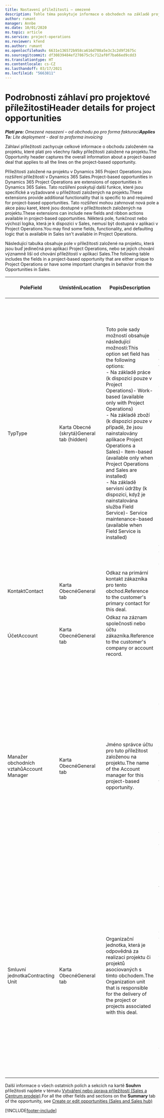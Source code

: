 ```yaml
---
title: Nastavení příležitosti – omezené
description: Tohle téma poskytuje informace o obchodech na základě projektu a řádkách příležitosti na základě projektu.
author: rumant
manager: Annbe
ms.date: 10/01/2020
ms.topic: article
ms.service: project-operations
ms.reviewer: kfend
ms.author: rumant
ms.openlocfilehash: 6631e136572b958ca616d708a5e3c3c2d9f2675c
ms.sourcegitcommit: df30839484ef278675c5c712af0f7ba66ed9cdd3
ms.translationtype: HT
ms.contentlocale: cs-CZ
ms.lasthandoff: 03/17/2021
ms.locfileid: "5663811"
---
```

# <a name="header-details-for-project-opportunities"></a><span data-ttu-id="56634-103">Podrobnosti záhlaví pro projektové příležitosti</span><span class="sxs-lookup"><span data-stu-id="56634-103">Header details for project opportunities</span></span>

<span data-ttu-id="56634-104">_**Platí pro:** Omezené nasazení – od obchodu po pro forma fakturaci_</span><span class="sxs-lookup"><span data-stu-id="56634-104">_**Applies To:** Lite deployment - deal to proforma invoicing_</span></span>

<span data-ttu-id="56634-105">Záhlaví příležitosti zachycuje celkové informace o obchodu založeném na projektu, které platí pro všechny řádky příležitosti založené na projektu.</span><span class="sxs-lookup"><span data-stu-id="56634-105">The Opportunity header captures the overall information about a project-based deal that applies to all the lines on the project-based opportunity.</span></span>

<span data-ttu-id="56634-106">Příležitosti založené na projektu v Dynamics 365 Project Operations jsou rozšíření příležitostí v Dynamics 365 Sales.</span><span class="sxs-lookup"><span data-stu-id="56634-106">Project-based opportunities in Dynamics 365 Project Operations are extensions of opportunities in Dynamics 365 Sales.</span></span> <span data-ttu-id="56634-107">Tato rozšíření poskytují další funkce, které jsou specifické a vyžadované u příležitostí založených na projektu.</span><span class="sxs-lookup"><span data-stu-id="56634-107">These extensions provide additional functionality that is specific to and required for project-based opportunities.</span></span> <span data-ttu-id="56634-108">Tato rozšíření mohou zahrnovat nová pole a akce pásu karet, které jsou dostupné v příležitostech založených na projektu.</span><span class="sxs-lookup"><span data-stu-id="56634-108">These extensions can include new fields and ribbon actions available in project-based opportunities.</span></span> <span data-ttu-id="56634-109">Některá pole, funkčnost nebo výchozí logika, která je k dispozici v Sales, nemusí být dostupná v aplikaci v Project Operations.</span><span class="sxs-lookup"><span data-stu-id="56634-109">You may find some fields, functionality, and defaulting logic that is available in Sales isn't available in Project Operations.</span></span>

<span data-ttu-id="56634-110">Následující tabulka obsahuje pole v příležitosti založené na projektu, která jsou buď jedinečná pro aplikaci Project Operations, nebo se jejich chování významně liší od chování příležitostí v aplikaci Sales.</span><span class="sxs-lookup"><span data-stu-id="56634-110">The following table includes the fields in a project-based opportunity that are either unique to Project Operations or have some important changes in behavior from the Opportunities in Sales.</span></span>

| <span data-ttu-id="56634-111">**Pole**</span><span class="sxs-lookup"><span data-stu-id="56634-111">**Field**</span></span> | <span data-ttu-id="56634-112">**Umístění**</span><span class="sxs-lookup"><span data-stu-id="56634-112">**Location**</span></span> | <span data-ttu-id="56634-113">**Popis**</span><span class="sxs-lookup"><span data-stu-id="56634-113">**Description**</span></span> | <span data-ttu-id="56634-114">**Dopad na příjem dat**</span><span class="sxs-lookup"><span data-stu-id="56634-114">**Downstream impact**</span></span> |
| --- | --- | --- | --- |
| <span data-ttu-id="56634-115">Typ</span><span class="sxs-lookup"><span data-stu-id="56634-115">Type</span></span> | <span data-ttu-id="56634-116">Karta Obecné (skrytá)</span><span class="sxs-lookup"><span data-stu-id="56634-116">General tab (hidden)</span></span> | <span data-ttu-id="56634-117">Toto pole sady možností obsahuje následující možnosti:</span><span class="sxs-lookup"><span data-stu-id="56634-117">This option set field has the following options:</span></span></br><span data-ttu-id="56634-118">- Na základě práce (k dispozici pouze v Project Operations)</span><span class="sxs-lookup"><span data-stu-id="56634-118">- Work-based (available only with Project Operations)</span></span></br><span data-ttu-id="56634-119">- Na základě zboží (k dispozici pouze v případě, že jsou nainstalovány aplikace Project Operations a Sales)</span><span class="sxs-lookup"><span data-stu-id="56634-119">- Item-based (available only when Project Operations and Sales are installed)</span></span></br><span data-ttu-id="56634-120">- Na základě servisní údržby (k dispozici, když je nainstalována služba Field Service)</span><span class="sxs-lookup"><span data-stu-id="56634-120">- Service maintenance-based (available when Field Service is installed)</span></span> | <span data-ttu-id="56634-121">Když použijete aplikaci Project Operations, hodnota tohoto pole se automaticky nastaví na **Na základě práce**, takže příležitost je klasifikována jako projektová.</span><span class="sxs-lookup"><span data-stu-id="56634-121">When you use Project Operations, this field value is automatically set to **Work-based** which classifies the Opportunity as project-based.</span></span> <span data-ttu-id="56634-122">Příležitost by měla být založená na projektu, aby byla povolena všechna rozšíření a funkce specifické pro projekt v procesu následného prodeje pro tento obchod.</span><span class="sxs-lookup"><span data-stu-id="56634-122">An Opportunity should be project-based to enable all project-specific extensions and functionality in the downstream sales process for this deal.</span></span> |
| <span data-ttu-id="56634-123">Kontakt</span><span class="sxs-lookup"><span data-stu-id="56634-123">Contact</span></span> | <span data-ttu-id="56634-124">Karta Obecné</span><span class="sxs-lookup"><span data-stu-id="56634-124">General tab</span></span> | <span data-ttu-id="56634-125">Odkaz na primární kontakt zákazníka pro tento obchod.</span><span class="sxs-lookup"><span data-stu-id="56634-125">Reference to the customer's primary contact for this deal.</span></span> | |
| <span data-ttu-id="56634-126">Účet</span><span class="sxs-lookup"><span data-stu-id="56634-126">Account</span></span> | <span data-ttu-id="56634-127">Karta Obecné</span><span class="sxs-lookup"><span data-stu-id="56634-127">General tab</span></span> | <span data-ttu-id="56634-128">Odkaz na záznam společnosti nebo účtu zákazníka.</span><span class="sxs-lookup"><span data-stu-id="56634-128">Reference to the customer's company or account record.</span></span> | |
| <span data-ttu-id="56634-129">Manažer obchodních vztahů</span><span class="sxs-lookup"><span data-stu-id="56634-129">Account Manager</span></span> | <span data-ttu-id="56634-130">Karta Obecné</span><span class="sxs-lookup"><span data-stu-id="56634-130">General tab</span></span> | <span data-ttu-id="56634-131">Jméno správce účtu pro tuto příležitost založenou na projektu.</span><span class="sxs-lookup"><span data-stu-id="56634-131">The name of the Account manager for this project-based opportunity.</span></span> | <span data-ttu-id="56634-132">Manažer obchodních vztahů je zodpovědný za řízení vztahu se zákazníkem až do dokončení tohoto projektu.</span><span class="sxs-lookup"><span data-stu-id="56634-132">The Account manager is responsible for managing the relationship with the customer through the completion of this project.</span></span> <span data-ttu-id="56634-133">Smluvní jednotka je nastavena na výchozí hodnoty na základě záznamu rezervovatelného zdroje svázaného se správcem účtu.</span><span class="sxs-lookup"><span data-stu-id="56634-133">Based on the bookable resource record tied to the Account manager, the contracting unit is defaulted.</span></span> |
| <span data-ttu-id="56634-134">Smluvní jednotka</span><span class="sxs-lookup"><span data-stu-id="56634-134">Contracting Unit</span></span> | <span data-ttu-id="56634-135">Karta Obecné</span><span class="sxs-lookup"><span data-stu-id="56634-135">General tab</span></span> | <span data-ttu-id="56634-136">Organizační jednotka, která je odpovědná za realizaci projektu či projektů asociovaných s tímto obchodem.</span><span class="sxs-lookup"><span data-stu-id="56634-136">The Organization unit that is responsible for the delivery of the project or projects associated with this deal.</span></span> | <span data-ttu-id="56634-137">Smluvní jednotka je divize společnosti, která dokončí projekty po uzavření obchodu.</span><span class="sxs-lookup"><span data-stu-id="56634-137">The contracting unit is the division of the company that will complete the project(s) after the deal is closed.</span></span> <span data-ttu-id="56634-138">Každá smluvní jednotka má měnu a tato měna se používá k vykazování odhadovaných a skutečných nákladů vzniklých během projektu.</span><span class="sxs-lookup"><span data-stu-id="56634-138">Every contracting unit has a currency, and this currency is used to report estimated and actual costs incurred during the project.</span></span> |

<span data-ttu-id="56634-139">Další informace o všech ostatních polích a sekcích na kartě **Souhrn** příležitosti najdete v tématu [Vytváření nebo úprava příležitostí (Sales a Centrum prodeje)](https://docs.microsoft.com/dynamics365/sales-enterprise/create-edit-opportunity-sales).</span><span class="sxs-lookup"><span data-stu-id="56634-139">For all the other fields and sections on the **Summary** tab of the opportunity, see [Create or edit opportunities (Sales and Sales hub)](https://docs.microsoft.com/dynamics365/sales-enterprise/create-edit-opportunity-sales)</span></span>


[!INCLUDE[footer-include](../../includes/footer-banner.md)]

